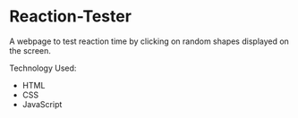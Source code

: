 # Reaction-Tester

A webpage to test reaction time by clicking on random shapes displayed on the screen.

Technology Used:
<ul>
  <li>HTML</li>
  <li>CSS</li>
  <li>JavaScript</li>
 </ul>
